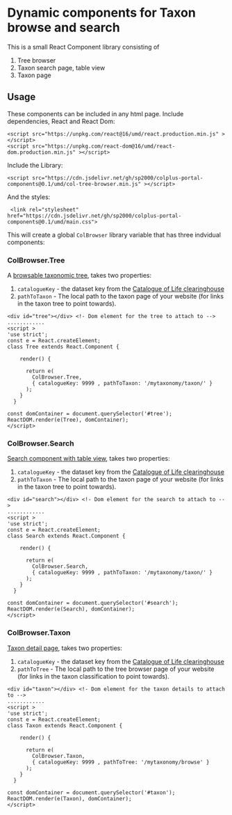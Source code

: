 # Dynamic components for Taxon browse and search

This is a small React Component library consisting of

1. Tree browser
2. Taxon search page, table view
3. Taxon page


## Usage
These components can be included in any html page.
Include dependencies, React and React Dom:

````
<script src="https://unpkg.com/react@16/umd/react.production.min.js" ></script>
<script src="https://unpkg.com/react-dom@16/umd/react-dom.production.min.js" ></script>
````

Include the Library:

````
<script src="https://cdn.jsdelivr.net/gh/sp2000/colplus-portal-components@0.1/umd/col-tree-browser.min.js" ></script>
````

And the styles:

````
 <link rel="stylesheet" href="https://cdn.jsdelivr.net/gh/sp2000/colplus-portal-components@0.1/umd/main.css">
 ````

This will create a global `ColBrowser` library variable that has three indvidual components:


### ColBrowser.Tree
A [browsable taxonomic tree](https://col-website-demo.netlify.com/data/browse), takes two properties: 
1. `catalogueKey` - the dataset key from the [Catalogue of Life clearinghouse](https://data.catalogue.life/) 
2. `pathToTaxon` - The local path to the taxon page of your website (for links in the taxon tree to point towards).

````
<div id="tree"></div> <!- Dom element for the tree to attach to -->
............
<script >
'use strict';
const e = React.createElement;
class Tree extends React.Component {

    render() {
       
      return e(
        ColBrowser.Tree,
        { catalogueKey: 9999 , pathToTaxon: '/mytaxonomy/taxon/' }
      );
    }
  }

const domContainer = document.querySelector('#tree');
ReactDOM.render(e(Tree), domContainer);
</script>
````
### ColBrowser.Search
[Search component with table view](https://col-website-demo.netlify.com/data/search), takes two properties: 
1. `catalogueKey` - the dataset key from the [Catalogue of Life clearinghouse](https://data.catalogue.life/)  
2. `pathToTaxon` - The local path to the taxon page of your website (for links in the taxon tree to point towards).

````
<div id="search"></div> <!- Dom element for the search to attach to -->
............
<script >
'use strict';
const e = React.createElement;
class Search extends React.Component {

    render() {
       
      return e(
        ColBrowser.Search,
        { catalogueKey: 9999 , pathToTaxon: '/mytaxonomy/taxon/' }
      );
    }
  }

const domContainer = document.querySelector('#search');
ReactDOM.render(e(Search), domContainer);
</script>
````

### ColBrowser.Taxon
[Taxon detail page](https://col-website-demo.netlify.com/data/taxon/41117128-65e0-428c-a293-f34ddc16da32), takes two properties: 
1. `catalogueKey` - the dataset key from the [Catalogue of Life clearinghouse](https://data.catalogue.life/)  
2. `pathToTree` - The local path to the tree browser page of your website (for links in the taxon classification to point towards).

````
<div id="taxon"></div> <!- Dom element for the taxon details to attach to -->
............
<script >
'use strict';
const e = React.createElement;
class Taxon extends React.Component {

    render() {
       
      return e(
        ColBrowser.Taxon,
        { catalogueKey: 9999 , pathToTree: '/mytaxonomy/browse' }
      );
    }
  }

const domContainer = document.querySelector('#taxon');
ReactDOM.render(e(Taxon), domContainer);
</script>
````
